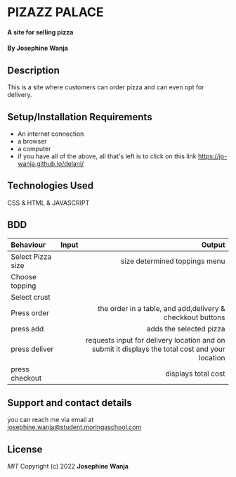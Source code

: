 # PIZAZZ PALACE
#### A site for selling pizza
#### By Josephine Wanja
## Description
This is a site where customers can order pizza and can even opt for delivery.
## Setup/Installation Requirements
* An internet connection
* a browser 
* a computer
* if you have all of the above, all that's left is to click on this link https://jo-wanja.github.io/delani/
## Technologies Used
CSS & HTML & JAVASCRIPT
## BDD
| Behaviour      | Input        | Output       |
| :------------- | :----------: | -----------: |
|  Select Pizza size  |   | size determined toppings menu |
| Choose topping  | |   |
| Select crust |     |     |
| Press order|     |the order in a table, and add,delivery & checkkout buttons|
|press add|  | adds the selected pizza|
|press deliver|  | requests input for delivery location and on submit it displays the total cost and your location|
|press checkout|  |displays total cost|

## Support and contact details
you can reach me via email at josephine.wanja@student.moringaschool.com
## License
*MIT*
Copyright (c) 2022 **Josephine Wanja**
  
